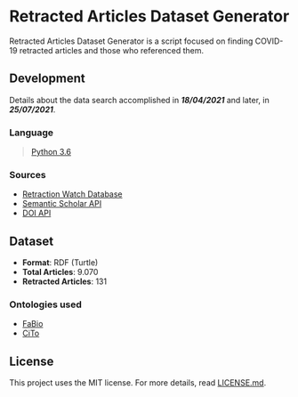 # Retracted Articles Dataset Generator

Retracted Articles Dataset Generator is a script focused on finding COVID-19 retracted articles and those who referenced them.

## Development

Details about the data search accomplished in ***18/04/2021*** and later, in ***25/07/2021***.

### Language

> [Python 3.6](https://www.python.org/downloads/release/python-360/)

### Sources

* [Retraction Watch Database](https://retractionwatch.com/)
* [Semantic Scholar API](https://api.semanticscholar.org/)
* [DOI API](https://www.doi.org/factsheets/DOIProxy.html#rest-api)




## Dataset

* **Format**: RDF (Turtle)
* **Total Articles**: 9.070
* **Retracted Articles**: 131

### Ontologies used

* [FaBio](https://sparontologies.github.io/fabio/current/fabio.html#d4e5532)
* [CiTo](https://sparontologies.github.io/cito/current/cito.html#d4e1176)


## License

This project uses the MIT license. For more details, read [LICENSE.md](LICENSE).